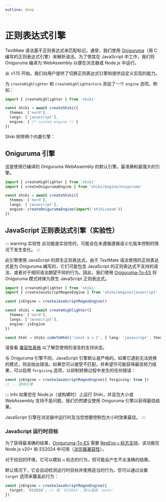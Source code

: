 ```yaml
---
outline: deep
---
```


# 正则表达式引擎

TextMate 语法基于正则表达式来匹配标记。通常，我们使用 [Oniguruma](https://github.com/kkos/oniguruma)（用 C 编写的正则表达式引擎）来解析语法。为了使其在 JavaScript 中工作，我们将 Oniguruma 编译为 WebAssembly 以便在浏览器或 Node.js 中运行。

从 v1.15 开始，我们向用户提供了切换正则表达式引擎和提供自定义实现的能力。

为 `createHighlighter` 和 `createHighlighterCore` 添加了一个 `engine` 选项。例如：

```ts
import { createHighlighter } from 'shiki'

const shiki = await createShiki({
  themes: ['nord'],
  langs: ['javascript'],
  engine: { /* custom engine */ }
})
```

Shiki 附带两个内置引擎：

## Oniguruma 引擎

这是使用已编译的 Oniguruma WebAssembly 的默认引擎。最准确和最强大的引擎。

```ts
import { createHighlighter } from 'shiki'
import { createOnigurumaEngine } from 'shiki/engine/oniguruma'

const shiki = await createShiki({
  themes: ['nord'],
  langs: ['javascript'],
  engine: createOnigurumaEngine(import('shiki/wasm'))
})
```

## JavaScript 正则表达式引擎（实验性）

::: warning 实验性
此功能是实验性的，可能会在未遵循遵循语义化版本控制的情况下发生变化。
:::

此引擎使用 JavaScript 的原生正则表达式。由于 TextMate 语法使用的正则表达式是为 Oniguruma 编写的，它们可能包含 JavaScript 的正则表达式不支持的语法，或者对于相同语法期望不同的行为。因此，我们使用 [Oniguruma-To-ES](https://github.com/slevithan/oniguruma-to-es) 将 Oniguruma 模式转换为原生 JavaScript 正则表达式。

```ts {2,4,9}
import { createHighlighter } from 'shiki'
import { createJavaScriptRegexEngine } from 'shiki/engine/javascript'

const jsEngine = createJavaScriptRegexEngine()

const shiki = await createHighlighter({
  themes: ['nord'],
  langs: ['javascript'],
  engine: jsEngine
})

const html = shiki.codeToHtml('const a = 1', { lang: 'javascript', theme: 'nord' })
```

请查看 [兼容性表格](/references/engine-js-compat) 以了解您使用的语言的支持状态。

与 Oniguruma 引擎不同，JavaScript 引擎默认是严格的。如果它遇到无法转换的模式，则会抛出错误。如果您可以接受不匹配，并希望尽可能获得最佳努力结果，可以启用 `forgiving` 选项，以抑制转换过程中发生的任何错误：

```ts
const jsEngine = createJavaScriptRegexEngine({ forgiving: true })
// ...使用引擎
```

::: info
如果您在 Node.js（或构建时）上运行 Shiki，并且包大小或 WebAssembly 支持不是问题，我们仍然建议使用 Oniguruma 引擎以获得最佳结果。

JavaScript 引擎在浏览器中运行时及当您想要控制包大小时效果最佳。
:::

### JavaScript 运行时目标

为了获得最准确的结果，[Oniguruma-To-ES](https://github.com/slevithan/oniguruma-to-es) 需要 [RegExp `v` 标志支持](https://developer.mozilla.org/en-US/docs/Web/JavaScript/Reference/Global_Objects/RegExp/unicodeSets)，该功能在 Node.js v20+ 和 ES2024 中可用（[浏览器兼容性](https://developer.mozilla.org/en-US/docs/Web/JavaScript/Reference/Global_Objects/RegExp/unicodeSets#browser_compatibility)）。

对于较旧的环境，它可以模拟 `u` 标志的行为，但可能会产生不太准确的结果。

默认情况下，它会自动检测运行时目标并使用适当的行为。您可以通过设置 `target` 选项来覆盖此行为：

```ts
const jsEngine = createJavaScriptRegexEngine({
  target: 'ES2018', // 或 'ES2024'，默认值是 'auto'
})
```
